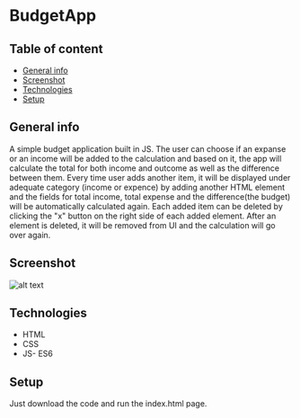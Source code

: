 # BudgetApp

## Table of content
* [General info](#general_info)
* [Screenshot](#screenshot)
* [Technologies](#technologies)
* [Setup](#setup)

## General info

A simple budget application built in JS. The user can choose if an expanse or an income will be added to the calculation and based on it, the app will calculate the total for both income and outcome as well as the difference between them. Every time user adds another item, it will be displayed under adequate category (income or expence) by adding another HTML element and the fields for total income, total expense and the difference(the budget) will be automatically calculated again. 
Each added item can be deleted by clicking the "x" button on the right side of each added element. After an element is deleted, it will be removed from UI and the calculation will go over again. 

## Screenshot

![alt text](https://github.com/lazarmilovic/[BudgetApp/blob/master/preview.png?raw=true)

## Technologies

* HTML
* CSS
* JS- ES6

## Setup

Just download the code and run the index.html page. 
